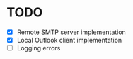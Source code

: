 # TODO

- [x] Remote SMTP server implementation
- [x] Local Outlook client implementation
- [ ] Logging errors
